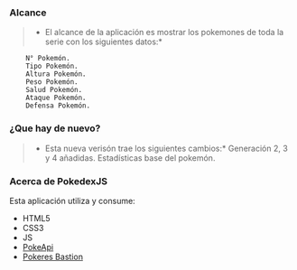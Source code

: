 ### Alcance

> * El alcance de la aplicación es mostrar los pokemones de toda la serie con los siguientes datos:*

		N° Pokemón.
		Tipo Pokemón.
        Altura Pokemón.
		Peso Pokemón.
        Salud Pokemón.
        Ataque Pokemón.
        Defensa Pokemón.

### ¿Que hay de nuevo?

>   *   Esta nueva verisón trae los siguientes cambios:*
        Generación 2, 3 y 4 añadidas.
        Estadísticas base del pokemón.



### Acerca de PokedexJS

Esta aplicación utiliza y consume:

- HTML5
- CSS3
- JS
-  [PokeApi][https://pokeapi.co/ ]
- [Pokeres Bastion][https://pokeres.bastionbot.org]

[https://pokeapi.co/ ]: https://pokeapi.co/  "PokeApi"
[https://pokeres.bastionbot.org]: https://pokeres.bastionbot.org "Pokeres Bastion"
